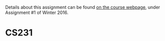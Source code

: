 Details about this assignment can be found [on the course webpage](http://cs231n.github.io/), under Assignment #1 of Winter 2016.
# CS231
